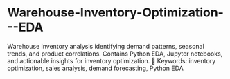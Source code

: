 # Warehouse-Inventory-Optimization---EDA
Warehouse inventory analysis identifying demand patterns, seasonal trends, and product correlations. Contains Python EDA, Jupyter notebooks, and actionable insights for inventory optimization.  🔑 Keywords: inventory optimization, sales analysis, demand forecasting, Python EDA
